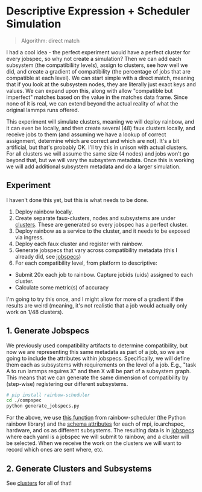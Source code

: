 # Descriptive Expression + Scheduler Simulation

> Algorithm: direct match

I had a cool idea - the perfect experiment would have a perfect cluster for every jobspec, so why not create a simulation? Then we can add each subsystem (the compatibiliity levels), assign to clusters, see how well we did, and create a gradient of compatibility (the percentage of jobs that are compatible at each level). We can start simple with a direct match, meaning that if you look at the subsystem nodes, they are literally just exact keys and values. We can expand upon this, along with allow "compatible but imperfect" matches based on the value in the matches data frame. Since none of it is real, we can extend beyond the actual reality of what the original lammps runs offered.

This experiment will simulate clusters, meaning we will deploy rainbow, and it can even be locally, and then create several (48) faux clusters locally, and receive jobs to them (and assuming we have a lookup of correct assignment, determine which are correct and which are not). It's a bit artificial, but that's probably OK. I'll try this in unison with actual clusters. For all clusters we will assume the same size (4 nodes) and jobs won't go beyond that, but we will vary the subsystem metadata. Once this is working we will add additional subsystem metadata and do a larger simulation.

## Experiment

I haven't done this yet, but this is what needs to be done.

1. Deploy rainbow locally.
2. Create separate faux-clusters, nodes and subsystems are under [clusters](clusters). These are generated so every jobspec has a perfect cluster.
3. Deploy rainbow as a service to the cluster, and it needs to be exposed via ingress.
4. Deploy each faux cluster and register with rainbow.
5. Generate jobspecs that vary across compatibility metadata (this I already did, see [jobspecs](jobspecs))
6. For each compatibility level, from platform to descriptive:
  - Submit 20x each job to rainbow. Capture jobids (uids) assigned to each cluster.
  - Calculate some metric(s) of accuracy

I'm going to try this once, and I might allow for more of a gradient if the results are weird (meaning, it's not realistic that a job would actually only work on 1/48 clusters).

## 1. Generate Jobspecs

We previously used compatibility artifacts to determine compatibility, but now we are representing this same metadata as part of a job, so we are going to include the attributes within jobspecs. Specifically, we will define them each as subsystems with requirements on the level of a job. E.g., "task A to run lammps requires X" and then X will be part of a subsystem graph. This means that we can generate the same dimension of compatibility by (step-wise) registering our different subsystems. 

```bash
# pip install rainbow-scheduler
cd ./compspec
python generate_jobspecs.py
```

For the above, we use [this function](https://github.com/converged-computing/rainbow/blob/8a8db39196d64536983ca6aaa6defdf229ea8b6a/python/v1/rainbow/jobspec/converter.py#L4-L47) from rainbow-scheduler (the Python rainbow library) and the [schema attributes](https://github.com/compspec/schemas) for each of mpi, io.archspec, hardware, and os as different subsystems. The resulting data is in [jobspecs](jobspecs) where each yaml is a jobspec we will submit to rainbow, and a cluster will be selected. When we receive the work on the clusters we will want to record which ones are sent where, etc.

## 2. Generate Clusters and Subsystems

See [clusters](clusters) for all of that!
